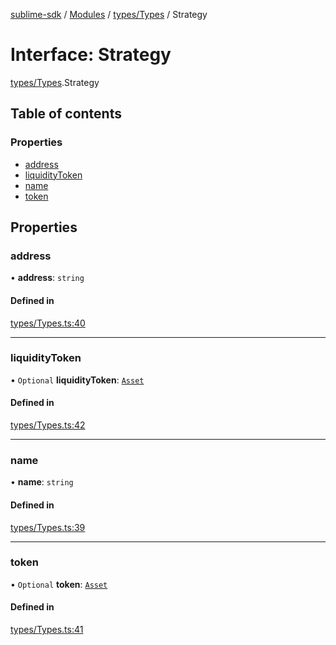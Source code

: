 [sublime-sdk](../README.md) / [Modules](../modules.md) / [types/Types](../modules/types_Types.md) / Strategy

# Interface: Strategy

[types/Types](../modules/types_Types.md).Strategy

## Table of contents

### Properties

- [address](types_Types.Strategy.md#address)
- [liquidityToken](types_Types.Strategy.md#liquiditytoken)
- [name](types_Types.Strategy.md#name)
- [token](types_Types.Strategy.md#token)

## Properties

### address

• **address**: `string`

#### Defined in

[types/Types.ts:40](https://github.com/akshay111meher/sublime-sdk/blob/2f51fa9/src/types/Types.ts#L40)

___

### liquidityToken

• `Optional` **liquidityToken**: [`Asset`](types_Types.Asset.md)

#### Defined in

[types/Types.ts:42](https://github.com/akshay111meher/sublime-sdk/blob/2f51fa9/src/types/Types.ts#L42)

___

### name

• **name**: `string`

#### Defined in

[types/Types.ts:39](https://github.com/akshay111meher/sublime-sdk/blob/2f51fa9/src/types/Types.ts#L39)

___

### token

• `Optional` **token**: [`Asset`](types_Types.Asset.md)

#### Defined in

[types/Types.ts:41](https://github.com/akshay111meher/sublime-sdk/blob/2f51fa9/src/types/Types.ts#L41)
